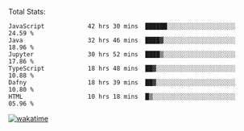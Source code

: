 Total Stats:
<!--START_SECTION:waka-->

```text
JavaScript            42 hrs 30 mins  ██████░░░░░░░░░░░░░░░░░░░   24.59 %
Java                  32 hrs 46 mins  ████▓░░░░░░░░░░░░░░░░░░░░   18.96 %
Jupyter               30 hrs 52 mins  ████▒░░░░░░░░░░░░░░░░░░░░   17.86 %
TypeScript            18 hrs 48 mins  ██▓░░░░░░░░░░░░░░░░░░░░░░   10.88 %
Dafny                 18 hrs 39 mins  ██▓░░░░░░░░░░░░░░░░░░░░░░   10.80 %
HTML                  10 hrs 18 mins  █▒░░░░░░░░░░░░░░░░░░░░░░░   05.96 %
```

<!--END_SECTION:waka-->

[![wakatime](https://wakatime.com/badge/user/d6a1e036-2153-43d6-9604-0dce67457b7f.svg)](https://wakatime.com/@d6a1e036-2153-43d6-9604-0dce67457b7f)
